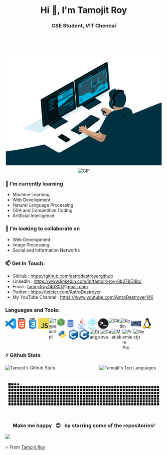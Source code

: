 <h1 align="center">Hi 👋, I'm Tamojit Roy</h1>
<h3 align="center">CSE Student, VIT Chennai</h3>
<br><br>

<p align="center">
  <img alt="GIF" src="https://raw.githubusercontent.com/PratikGarai/PratikGarai/master/code.gif" width="500px"/>
  <br>
  <img align="middle" alt="GIF" src="https://readme-typing-svg.herokuapp.com?lines=I'm+a+Software+Developer+Engineer;I'm+a+CSE+Undergraduate+Student;I'm+a+Web+Developer+and+Designer;I+am+a+Youtuber+and+Creator;I'm+a+Critical+Thinker"/>
</p>

### 🌱 I’m currently learning
- Machine Learning
- Web Development
- Natural Language Processing
- DSA and Competitive Coding
- Artificial Intelligence

### 👯 I’m looking to collaborate on
- Web Development
- Image Processing
- Social and Information Networks

### 📫 Get In Touch:
- GitHub : https://github.com/astrodestroyergithub
- LinkedIn : https://www.linkedin.com/in/tamojit-roy-6b278518b/
- Email : tamojitroy140301@gmail.com
- Twitter : https://twitter.com/AstroDestroyer
- My YouTube Channel : https://www.youtube.com/AstroDestroyer146

### Languages and Tools:

<img align="left" alt="Visual Studio Code" width="35px" src="https://raw.githubusercontent.com/github/explore/80688e429a7d4ef2fca1e82350fe8e3517d3494d/topics/visual-studio-code/visual-studio-code.png" />
<img align="left" alt="HTML5" width="35px" src="https://raw.githubusercontent.com/github/explore/80688e429a7d4ef2fca1e82350fe8e3517d3494d/topics/html/html.png" />
<img align="left" alt="CSS3" width="35px" src="https://raw.githubusercontent.com/github/explore/80688e429a7d4ef2fca1e82350fe8e3517d3494d/topics/css/css.png" />
<img align="left" alt="JavaScript" width="35px" src="https://raw.githubusercontent.com/github/explore/80688e429a7d4ef2fca1e82350fe8e3517d3494d/topics/javascript/javascript.png" />
<img align="left" alt="Typescript" width="26px" src="https://cdn.jsdelivr.net/gh/devicons/devicon/icons/typescript/typescript-original.svg" />
<img align="left" alt="Node.js" width="26px" src="https://raw.githubusercontent.com/github/explore/80688e429a7d4ef2fca1e82350fe8e3517d3494d/topics/nodejs/nodejs.png" />
<img align="left" alt="SQL" width="35px" src="https://raw.githubusercontent.com/github/explore/80688e429a7d4ef2fca1e82350fe8e3517d3494d/topics/sql/sql.png" />
<img align="left" alt="Java" width="35px" src="https://raw.githubusercontent.com/devicons/devicon/master/icons/java/java-original.svg" />
<img align="left" alt="React" width="35px" src="https://raw.githubusercontent.com/devicons/devicon/master/icons/react/react-original-wordmark.svg" /> 
<img align="left" alt="Terminal" width="35px" src="https://raw.githubusercontent.com/github/explore/80688e429a7d4ef2fca1e82350fe8e3517d3494d/topics/terminal/terminal.png" />
<img align="left" alt="Git" width="35px" src="https://www.vectorlogo.zone/logos/git-scm/git-scm-icon.svg" />
<img align="left" alt="Kotlin" width="35px" src="https://www.vectorlogo.zone/logos/kotlinlang/kotlinlang-icon.svg" /> 
<img align="left" alt="PhP" width="35px" src="https://raw.githubusercontent.com/devicons/devicon/master/icons/php/php-original.svg" />
<img align="left" alt="Linux" width="35px" src="https://raw.githubusercontent.com/devicons/devicon/master/icons/linux/linux-original.svg" />
<img align="left" alt="Python" width="35px" src="https://raw.githubusercontent.com/github/explore/80688e429a7d4ef2fca1e82350fe8e3517d3494d/topics/python/python.png" />
<img align="left" alt="C" width="35px" src="https://raw.githubusercontent.com/devicons/devicon/master/icons/c/c-original.svg" /> 
<img align="left" alt="Cpp" width="35px" src="https://raw.githubusercontent.com/devicons/devicon/master/icons/cplusplus/cplusplus-original.svg" /> 
<img align="left" alt="Django" width="35px" src="https://cdn.jsdelivr.net/gh/devicons/devicon@v2.15.1/devicon.min.css" />
<br>
<img align="left" alt="Canva" width="35px" src="https://cdn.jsdelivr.net/gh/devicons/devicon/icons/canva/canva-original.svg" />
<img align="left" alt="Matlab" width="35px" src="https://cdn.jsdelivr.net/gh/devicons/devicon/icons/matlab/matlab-original.svg" />
<img align="left" alt="Premiere Pro" width="35px" src="https://cdn.jsdelivr.net/gh/devicons/devicon/icons/premierepro/premierepro-original.svg" />
<img align="left" alt="Nextjs" width="35px" src="https://cdn.jsdelivr.net/gh/devicons/devicon/icons/nextjs/nextjs-original.svg" />
<br>
<br>
<br>
<br>

### :zap: Github Stats

<img align="left" src="https://github-readme-stats.sumanth-talluri.vercel.app/api?username=astrodestroyergithub&show_icons=true&title_color=fff&icon_color=79ff97&text_color=efefef&bg_color=24292e" alt="Tamojit's Github Stats" width="60%">

<img src="https://github-readme-stats.sumanth-talluri.vercel.app/api/top-langs/?username=astrodestroyergithub&show_icons=true&hide_border=true&theme=radical" width="37%" alt="Tamojit's Top Languages">

<br>

<br>

<p align="center">
<img src="https://github.com/astrodestroyergithub/astrodestroyergithub/blob/output/github-contribution-grid-snake.svg"/>
</p>

<div align="center">
<h3 align="center">Make me happy &nbsp; 😊 &nbsp; by starring some of the repositories!</h3>
</div><img src="https://github.com/punitkmryh/punitkmryh/blob/master/wave.svg" />

⭐️ From [Tamojit Roy](https://github.com/astrodestroyergithub)

